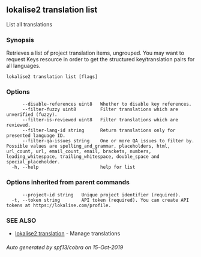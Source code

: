 ## lokalise2 translation list

List all translations

### Synopsis

Retrieves a list of project translation items, ungrouped. You may want to request Keys resource in order to get the structured key/translation pairs for all languages.

```
lokalise2 translation list [flags]
```

### Options

```
      --disable-references uint8   Whether to disable key references.
      --filter-fuzzy uint8         Filter translations which are unverified (fuzzy).
      --filter-is-reviewed uint8   Filter translations which are reviewed.
      --filter-lang-id string      Return translations only for presented language ID.
      --filter-qa-issues string    One or more QA issues to filter by. Possible values are spelling_and_grammar, placeholders, html, url_count, url, email_count, email, brackets, numbers, leading_whitespace, trailing_whitespace, double_space and special_placeholder.
  -h, --help                       help for list
```

### Options inherited from parent commands

```
      --project-id string   Unique project identifier (required).
  -t, --token string        API token (required). You can create API tokens at https://lokalise.com/profile.
```

### SEE ALSO

* [lokalise2 translation](lokalise2_translation.md)	 - Manage translations

###### Auto generated by spf13/cobra on 15-Oct-2019
